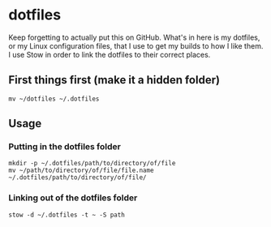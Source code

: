# dotfiles
Keep forgetting to actually put this on GitHub. What's in here is my dotfiles, or my Linux configuration files, that I use to get my builds to how I like them. I use Stow in order to link the dotfiles to their correct places. 

## First things first (make it a hidden folder)
`mv ~/dotfiles ~/.dotfiles` 

## Usage 
### Putting in the dotfiles folder
```
mkdir -p ~/.dotfiles/path/to/directory/of/file
mv ~/path/to/directory/of/file/file.name ~/.dotfiles/path/to/directory/of/file/
```

### Linking out of the dotfiles folder
`stow -d ~/.dotfiles -t ~ -S path`
